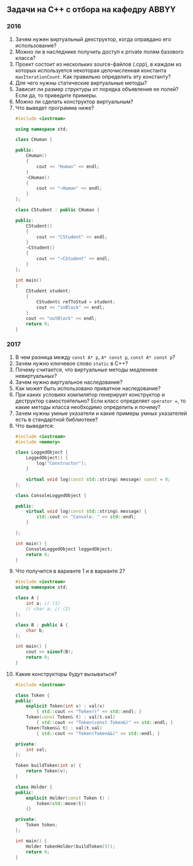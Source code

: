## Задачи на C++ с отбора на кафедру ABBYY

### 2016
1. Зачем нужен виртуальный декструктор, когда оправдано его использование?
1. Можно ли в наследнике получить доступ к private полям базового класса?
1. Проект состоит из нескольких source-файлов (.cpp), в каждом из которых используется некоторая целочисленная константа `maxIterationCount`. Как правильно определить эту константу?
1. Для чего нужны статические виртуальные методы?
1. Зависит ли размер структуры от порядка объявления ее полей? Если да, то приведите примеры.
1. Можно ли сделать конструктор виртуальным?
1. Что выведет программа ниже?
	```C++
	#include <iostream>

	using namespace std;

	class CHuman {

	public:
		CHuman()
		{
			cout << "Human" << endl;
		}
		~CHuman()
		{
			cout << "~Human" << endl;
		}
	};

	class CStudent : public CHuman {

	public:
		CStudent()
		{
			cout << "CStudent" << endl;
		}
		~CStudent()
		{
			cout << "~CStudent" << endl;
		}
	};

	int main()
	{
		CStudent student;
		{
			CStudent& refToStud = student;
			cout << "inBlock" << endl;
		}
		cout << "outBlock" << endl;
		return 0;
	}
	```

### 2017
1. В чем разница между `const A* p`, `A* const p`, `const A* const p`?
1. Зачем нужно ключевое слово `static` в C++?
1. Почему считается, что виртуальные методы медленнее невиртуальных?
1. Зачем нужно виртуальное наследование?
1. Как может быть использовано приватное наследование?
1. При каких условиях компилятор генерирует конструктор и деструктор самостоятельно? Если класс определяет `operator =`, то какие методы класса необходимо определить и почему?
1. Зачем нужны умные указатели и какие примеры умных указателей есть в стандартной библиотеке?
1. Что выведется:
	```C++
	#include <iostream>
	#include <memory>

	class LoggedObject {
		LoggedObject() {
			log("Constructor");
		}

		virtual void log(const std::string& message) const = 0;
	};

	class ConsoleLoggedObject {

	public:
		virtual void log(const std::string& message) {
			std::cout << "Console: " << std::endl;
		}

	};

	int main() {
		ConsoleLoggedObject loggedObject;
		return 0;
	}
	```
1. Что получится в варианте 1 и в варианте 2?
	```C++
	#include <iostream>
	using namespace std;

	class A {
		int a; // (1)
		// char a; // (2)
	};

	class B : public A {
		char b;
	};

	int main() {
		cout << sizeof(B);
		return 0;
	}
	```
1. Какие конструкторы будут вызываться?
	```C++
	#include <iostream>

	class Token {
	public:
		explicit Token(int v) : val(v)
			{ std::cout << "Token()" << std::endl; }
		Token(const Token& t) : val(t.val)
			{ std::cout << "Token(const Token&)" << std::endl; }
		Token(Token&& t) : val(t.val)
			{ std::cout << "Token(Token&&)" << std::endl; }

	private:
		int val;
	};

	Token buildToken(int v) {
		return Token(v);
	}

	class Holder {
	public:
		explicit Holder(const Token t) :
			token(std::move(t))
		{}

	private:
		Token token;
	};

	int main() {
		Holder tokenHolder(buildToken(5));
		return 0;
	}
	```
